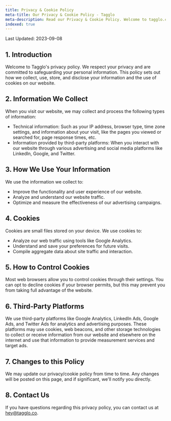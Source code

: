 ```yaml
---
title: Privacy & Cookie Policy
meta-title: Our Privacy & Cookie Policy - Tagglo
meta-description: Read our Privacy & Cookie Policy. Welcome to tagglo.co!
indexed: true
---
```

Last Updated: 2023-09-08

## 1. Introduction

Welcome to Tagglo's privacy policy. We respect your privacy and are committed to safeguarding your personal information. This policy sets out how we collect, use, store, and disclose your information and the use of cookies on our website.

## 2. Information We Collect

When you visit our website, we may collect and process the following types of information:

* Technical information: Such as your IP address, browser type, time zone settings, and information about your visit, like the pages you viewed or searched for, page response times, etc.
* Information provided by third-party platforms: When you interact with our website through various advertising and social media platforms like LinkedIn, Google, and Twitter.

## 3. How We Use Your Information

We use the information we collect to:

* Improve the functionality and user experience of our website.
* Analyze and understand our website traffic.
* Optimize and measure the effectiveness of our advertising campaigns.

## 4. Cookies

Cookies are small files stored on your device. We use cookies to:

* Analyze our web traffic using tools like Google Analytics.
* Understand and save your preferences for future visits.
* Compile aggregate data about site traffic and interaction.

## 5. How to Control Cookies

Most web browsers allow you to control cookies through their settings. You can opt to decline cookies if your browser permits, but this may prevent you from taking full advantage of the website.

## 6. Third-Party Platforms

We use third-party platforms like Google Analytics, LinkedIn Ads, Google Ads, and Twitter Ads for analytics and advertising purposes. These platforms may use cookies, web beacons, and other storage technologies to collect or receive information from our website and elsewhere on the internet and use that information to provide measurement services and target ads.

## 7. Changes to this Policy

We may update our privacy/cookie policy from time to time. Any changes will be posted on this page, and if significant, we'll notify you directly.

## 8. Contact Us

If you have questions regarding this privacy policy, you can contact us at hey@tagglo.co.
